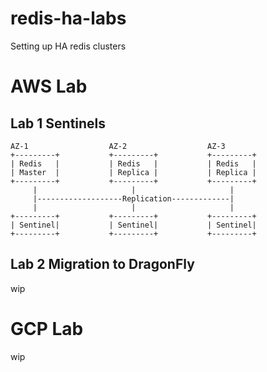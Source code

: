 # redis-ha-labs
Setting up HA redis clusters


# AWS Lab

## Lab 1 Sentinels

```
AZ-1                  AZ-2                  AZ-3
+---------+           +---------+           +---------+
| Redis   |           | Redis   |           | Redis   |
| Master  |           | Replica |           | Replica |
+---------+           +---------+           +---------+
     |                     |                     |
     |-------------------Replication-------------|
     |                     |                     |
+---------+           +---------+           +---------+
| Sentinel|           | Sentinel|           | Sentinel|
+---------+           +---------+           +---------+

```

## Lab 2 Migration to DragonFly

wip


# GCP Lab

wip